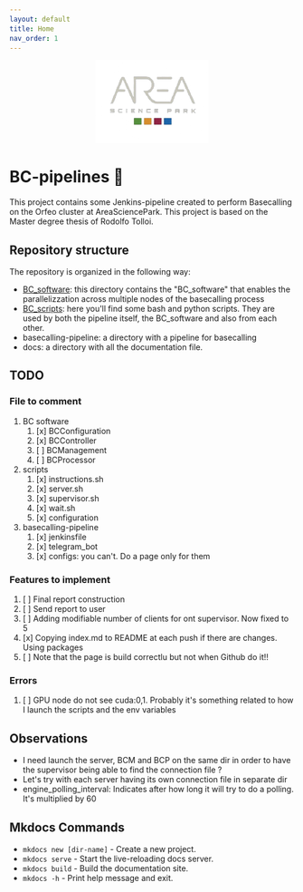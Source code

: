 ```yaml
---
layout: default
title: Home
nav_order: 1
---
```


<p align="center">
  <img src="docs/assets/logo-area.png" alt="Area logo" width="200"/>
</p>

# BC-pipelines 🧬
This project contains some Jenkins-pipeline created to perform Basecalling on the Orfeo cluster at AreaSciencePark. This project is based on the Master degree thesis of Rodolfo Tolloi.

## Repository structure
The repository is organized in the following way:  
- [BC_software](BC_software.md): this directory contains the "BC_software" that enables the parallelizzation across multiple nodes of the basecalling process
- [BC_scripts](BC_scripts.md): here you'll find some bash and python scripts. They are used by both the pipeline itself, the BC_software and also from each other.
- basecalling-pipeline: a directory with a pipeline for basecalling
- docs: a directory with all the documentation file.

## TODO
### File to comment
1. BC software
    1. [x] BCConfiguration
    2. [x] BCController
    3. [ ] BCManagement
    4. [ ] BCProcessor
2. scripts
    1. [x] instructions.sh
    2. [x] server.sh
    3. [x] supervisor.sh
    4. [x] wait.sh
    5. [x] configuration
3. basecalling-pipeline
   1. [x] jenkinsfile
   2. [x] telegram_bot
   3. [x] configs: you can't. Do a page only for them

### Features to implement
1. [ ] Final report construction
2. [ ] Send report to user
3. [ ] Adding modifiable number of clients for ont supervisor. Now fixed to 5
4. [x] Copying index.md to README at each push if there are changes. Using packages
5. [ ] Note that the page is build correctlu but not when Github do it!!

### Errors 
1. [ ] GPU node do not see cuda:0,1. Probably it's something related to how I launch
the scripts and the env variables

## Observations
- I need launch the server, BCM and BCP on the same dir in order to have
the supervisor being able to find the connection file ?
- Let's try with each server having its own connection file in separate dir
- engine_polling_interval: Indicates after how long it will try to do a polling. It's multiplied by 60

## Mkdocs Commands

* `mkdocs new [dir-name]` - Create a new project.
* `mkdocs serve` - Start the live-reloading docs server.
* `mkdocs build` - Build the documentation site.
* `mkdocs -h` - Print help message and exit.
